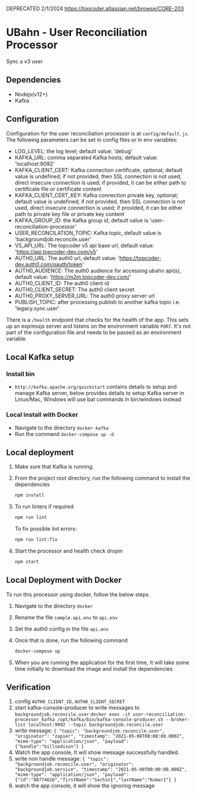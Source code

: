 DEPRECATED 2/1/2024 https://topcoder.atlassian.net/browse/CORE-203

# UBahn - User Reconciliation Processor

Sync a v3 user  

## Dependencies

- Nodejs(v12+)
- Kafka

## Configuration

Configuration for the user reconciliation processor is at `config/default.js`.
The following parameters can be set in config files or in env variables:

- LOG_LEVEL: the log level; default value: 'debug'
- KAFKA_URL: comma separated Kafka hosts; default value: 'localhost:9092'
- KAFKA_CLIENT_CERT: Kafka connection certificate, optional; default value is undefined;
    if not provided, then SSL connection is not used, direct insecure connection is used;
    if provided, it can be either path to certificate file or certificate content
- KAFKA_CLIENT_CERT_KEY: Kafka connection private key, optional; default value is undefined;
    if not provided, then SSL connection is not used, direct insecure connection is used;
    if provided, it can be either path to private key file or private key content
- KAFKA_GROUP_ID: the Kafka group id, default value is 'user-reconciliation-processor'
- USER_RECONCILATION_TOPIC: Kafka topic, default value is 'backgroundjob.reconcile.user'
- V5_API_URL: The topcoder v5 api base url, default value: 'https://api.topcoder-dev.com/v5'
- AUTH0_URL: The auth0 url, default value: 'https://topcoder-dev.auth0.com/oauth/token'
- AUTH0_AUDIENCE: The auth0 audience for accessing ubahn api(s), default value: 'https://m2m.topcoder-dev.com/'
- AUTH0_CLIENT_ID: The auth0 client id
- AUTH0_CLIENT_SECRET: The auth0 client secret
- AUTH0_PROXY_SERVER_URL: The auth0 proxy server url
- PUBLISH_TOPIC: after processing publish to another kafka topic i.e. 'legacy.sync.user'

There is a `/health` endpoint that checks for the health of the app. This sets up an expressjs server and listens on the environment variable `PORT`. It's not part of the configuration file and needs to be passed as an environment variable

## Local Kafka setup

### Install bin

- `http://kafka.apache.org/quickstart` contains details to setup and manage Kafka server,
  below provides details to setup Kafka server in Linux/Mac, Windows will use bat commands in bin/windows instead

### Local install with Docker

- Navigate to the directory `docker-kafka`
- Run the command `docker-compose up -d`

## Local deployment

1. Make sure that Kafka is running.

2. From the project root directory, run the following command to install the dependencies

    ```bash
    npm install
    ```

3. To run linters if required

    ```bash
    npm run lint
    ```

    To fix possible lint errors:

    ```bash
    npm run lint:fix
    ```

4. Start the processor and health check dropin

    ```bash
    npm start
    ```

## Local Deployment with Docker

To run this processor using docker, follow the below steps

1. Navigate to the directory `docker`

2. Rename the file `sample.api.env` to `api.env`

3. Set the auth0 config in the file `api.env`

4. Once that is done, run the following command

    ```bash
    docker-compose up
    ```

5. When you are running the application for the first time, It will take some time initially to download the image and install the dependencies

## Verification

1. config `AUTH0_CLIENT_ID`, `AUTH0_CLIENT_SECRET`
2. start kafka-console-producer to write messages to `backgroundjob.reconcile.user`
  `docker exec -it user-reconciliation-processor_kafka /opt/kafka/bin/kafka-console-producer.sh --broker-list localhost:9092 --topic backgroundjob.reconcile.user`
3. write message:
  `{ "topic": "backgroundjob.reconcile.user", "originator": "zapier", "timestamp": "2021-05-08T00:00:00.000Z", "mime-type": "application/json", "payload": {"handle":"billsedison"} }`
4. Watch the app console, It will show message successfully handled.
5. write non handle message:
  `{ "topic": "backgroundjob.reconcile.user", "originator": "backgroundjob.service", "timestamp": "2021-05-08T00:00:00.000Z", "mime-type": "application/json", "payload": {"id":"88774616","firstName":"Sachin1","lastName":"Kumar1"} }`
6. watch the app console, it will show the ignoring message 
